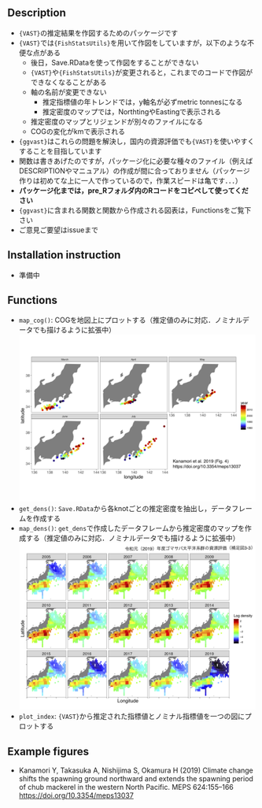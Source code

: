 ## Description
* `{VAST}`の推定結果を作図するためのパッケージです
* `{VAST}`では`{FishStatsUtils}`を用いて作図をしていますが，以下のような不便な点がある
  * 後日，Save.RDataを使って作図をすることができない
  * `{VAST}`や`{FishStatsUtils}`が変更されると，これまでのコードで作図ができなくなることがある
  * 軸の名前が変更できない
    * 推定指標値の年トレンドでは，y軸名が必ずmetric tonnesになる
    * 推定密度のマップでは，NorthtingやEastingで表示される
  * 推定密度のマップとリジェンドが別々のファイルになる
  * COGの変化がkmで表示される    
* `{ggvast}`はこれらの問題を解決し，国内の資源評価でも`{VAST}`を使いやすくすることを目指しています
* 関数は書きあげたのですが，パッケージ化に必要な種々のファイル（例えばDESCRIPTIONやマニュアル）の作成が間に合っておりません（パッケージ作りは初めてな上に一人で作っているので，作業スピードは亀です．．．）
* **パッケージ化までは，pre_Rフォルダ内のRコードをコピペして使ってください**
* `{ggvast}`に含まれる関数と関数から作成される図表は，Functionsをご覧下さい
* ご意見ご要望はissueまで

## Installation instruction
* 準備中

## Functions
* `map_cog()`: COGを地図上にプロットする（推定値のみに対応．ノミナルデータでも描けるように拡張中）
![map_cog](figures/meps_fig4.png)
* `get_dens()`: `Save.RData`から各knotごとの推定密度を抽出し，データフレームを作成する
* `map_dens()`: `get_dens`で作成したデータフレームから推定密度のマップを作成する（推定値のみに対応．ノミナルデータでも描けるように拡張中）  
![map_dens](figures/stock_asessment_fig33.png)
* `plot_index`: `{VAST}`から推定された指標値とノミナル指標値を一つの図にプロットする

## Example figures
* Kanamori Y, Takasuka A, Nishijima S, Okamura H (2019) Climate change shifts the spawning ground northward and extends the spawning period of chub mackerel in the western North Pacific. MEPS 624:155–166
https://doi.org/10.3354/meps13037
